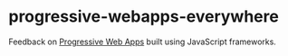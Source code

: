 # progressive-webapps-everywhere

Feedback on [Progressive Web Apps](https://developers.google.com/web/progressive-web-apps) built using JavaScript frameworks.
